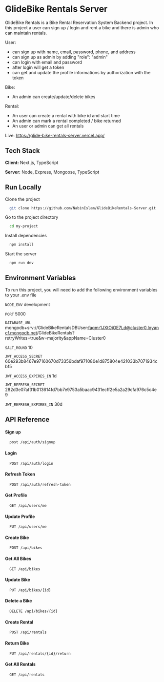 
# GlideBike Rentals Server

GlideBike Rentals is a Bike Rental Reservation System Backend project. In this project a user can sign up / login and rent a bike and there is admin who can maintain rentals.

User: 
- can sign up with name, email, password, phone, and address
- can sign up as admin by adding "role": "admin"
- can login with email and password
- after login will get a token
- can get and update the profile informations by authorization with the token


Bike:
- An admin can create/update/delete bikes

Rental:
- An user can create a rental with bike id and start time
- An admin can mark a rental completed / bike returned
- An user or admin can get all rentals

Live: https://glide-bike-rentals-server.vercel.app/


## Tech Stack

**Client:** Next.js, TypeScript

**Server:** Node, Express, Mongoose, TypeScript


## Run Locally

Clone the project

```bash
  git clone https://github.com/NabinIslam/GlideBikeRentals-Server.git
```

Go to the project directory

```bash
  cd my-project
```

Install dependencies

```bash
  npm install
```

Start the server

```bash
  npm run dev
```


## Environment Variables

To run this project, you will need to add the following environment variables to your .env file

`NODE_ENV` development 

`PORT` 5000 

`DATABASE_URL` mongodb+srv://GlideBikeRentalsDBUser:faqmr1JXtOiOE7Ld@cluster0.lqyancf.mongodb.net/GlideBikeRentals?retryWrites=true&w=majority&appName=Cluster0 

`SALT_ROUND` 10 

`JWT_ACCESS_SECRET` 60e293b8467e97160670d73356bdaf971080e1d875804e421033b7071934cbf5 

`JWT_ACCESS_EXPIRES_IN` 1d 

`JWT_REFRESH_SECRET` 282d3e07af31b013614fd7bb7e9753a5baac9431ecff2e5a2a29cfa976c5c4e9 

`JWT_REFRESH_EXPIRES_IN` 30d 


## API Reference

#### Sign up

```http
  post /api/auth/signup
```

#### Login

```http
  POST /api/auth/login
```

#### Refresh Token

```http
  POST /api/auth/refresh-token
```

#### Get Profile

```http
  GET /api/users/me
```

#### Update Profile

```http
  PUT /api/users/me
```

#### Create Bike

```http
  POST /api/bikes
```

#### Get All Bikes

```http
  GET /api/bikes
```

#### Update Bike

```http
  PUT /api/bikes/{id}
```

#### Delete a Bike

```http
  DELETE /api/bikes/{id}
```

#### Create Rental

```http
  POST /api/rentals
```

#### Return Bike

```http
  PUT /api/rentals/{id}/return
```

#### Get All Rentals

```http
  GET /api/rentals
```